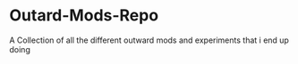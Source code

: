 # Outard-Mods-Repo
A Collection of all the different outward mods and experiments that i end up doing

